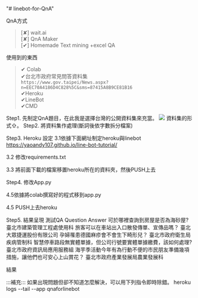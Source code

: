 "# linebot-for-QnA" 

QnA方式<br>
>[✘] wait.ai <br>
>[✘] QnA Maker<br>
>[✔] Homemade Text mining +excel QA<br>

使用到的東西<br>
>✔ Colab<br>
>✔台北市政府常見問答資料集<br>
```https://www.gov.taipei/News.aspx?n=EEC70A4186D4C828%5C&sms=87415A8B9CE81B16```<br>
>✔Heroku<br>
>✔LineBot<br>
>✔CMD<br>

Step1. 先制定QnA題目，在此我是選擇台灣的公開資料集來充當。
![]( https://github.com/HsinTieh/linebot-for-QnA/blob/master/img/dataset.png) 
資料集的形式⇧。
Step2. 將資料集作處理(斷詞後依字數拆分檔案)
 
 
 
 
 
 

 

 
  
Step3. Heroku 設定
3.1依據下面網址制定heroku與linebot
https://yaoandy107.github.io/line-bot-tutorial/

3.2 修改requirements.txt
 

3.3 將前面下載的檔案移置heroku所在的資料夾，然後PUSH上去
 

Step4. 修改App.py
 
 
   
 

4.5依據將colab撰寫好的程式移到app.py

 
    
4.5 PUSH上去heroku

Step5. 結果呈現
測試QA
Question	Answer
可於哪裡查詢到房屋是否為海砂屋?	臺北市建築管理工程處使用科
旅客可以在車站出入口散發傳單、宣傳品嗎？	臺北大眾捷運股份有限公司
孕婦罹患德國麻疹會不會生下畸形兒？	臺北市政府衛生局疾病管制科
智慧停車路段無實體單據，但公司行號要實體單據繳費，該如何處理?	臺北市政府資訊局應用服務組
海芋季活動今年有為行動不便的市民朋友準備幾項措施，讓他們也可安心上山賞花？	臺北市政府產業發展局農業發展科

結果
 

:::補充:::
如果出現問題但卻不知道怎麼解決，可以用下列指令即時除錯。
heroku logs --tail --app qnaforlinebot
 
